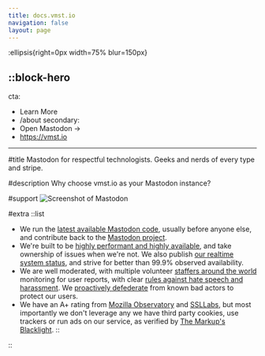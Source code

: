 ```yaml
---
title: docs.vmst.io
navigation: false
layout: page
---
```


:ellipsis{right=0px width=75% blur=150px}

::block-hero
---
cta:
  - Learn More
  - /about
secondary:
  - Open Mastodon →
  - https://vmst.io
---

#title
Mastodon for respectful technologists. Geeks and nerds of every type and stripe.

#description
Why choose vmst.io as your Mastodon instance?

#support
![Screenshot of Mastodon](/mastodon-screenshot.png)

#extra
  ::list
  - We run the [latest available Mastodon code](/infrastructure/source), usually before anyone else, and contribute back to the [Mastodon project](https://github.com/mastodon/mastodon).
  - We're built to be [highly performant and highly available](/infrastructure), and take ownership of issues when we're not. We also publish [our realtime system status](https://status.vmst.io), and strive for better than 99.9% observed availability.
  - We are well moderated, with multiple volunteer [staffers around the world](/about/staff) monitoring for user reports, with clear [rules against hate speech and harassment](/rules). We [proactively defederate](/rules/defederation) from known bad actors to protect our users.
  - We have an A+ rating from [Mozilla Observatory](https://observatory.mozilla.org/analyze/vmst.io) and [SSLLabs](https://www.ssllabs.com/ssltest/analyze.html?d=vmst.io&latest), but most importantly we don't leverage any we have third party cookies, use trackers or run ads on our service, as verified by [The Markup's Blacklight](https://themarkup.org/blacklight?url=vmst.io).
  ::

::
